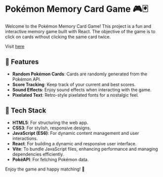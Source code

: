 # Pokémon Memory Card Game 🎮🃏

Welcome to the Pokémon Memory Card Game! This project is a fun and interactive memory game built with React. The objective of the game is to click on cards without clicking the same card twice.

Visit [here](https://anlegi.github.io/memory_card/)

## 🌟 Features
- **Random Pokémon Cards**: Cards are randomly generated from the Pokémon API.
- **Score Tracking**: Keep track of your current and best scores.
- **Sound Effects**: Enjoy sound effects when interacting with the game.
- **Pixelated Text**: Retro-style pixelated fonts for a nostalgic feel.

## 🧰 Tech Stack
- **HTML5**: For structuring the web app.
- **CSS3**: For stylish, responsive designs.
- **JavaScript (ES6)**: For dynamic content management and user interactions.
- **React**: For building a dynamic and responsive user interface.
- **Vite**: To bundle JavaScript files, enhancing performance and managing dependencies efficiently.
- **PokéAPI**: For fetching Pokémon data.

Enjoy the game and happy matching! 🎉
